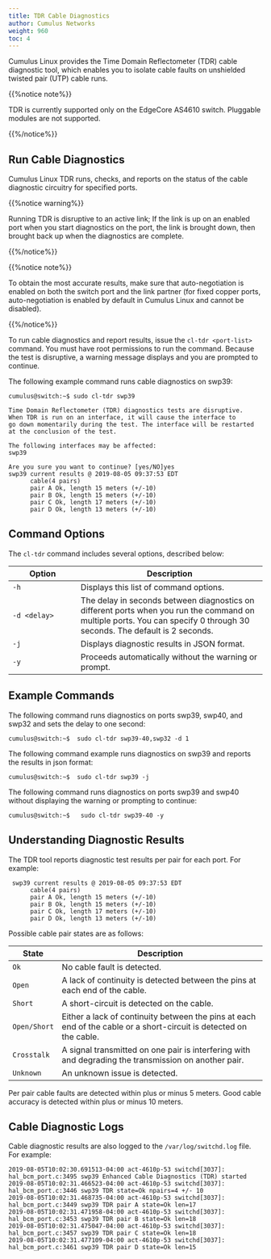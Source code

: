 ```yaml
---
title: TDR Cable Diagnostics
author: Cumulus Networks
weight: 960
toc: 4
---
```

Cumulus Linux provides the Time Domain Reflectometer (TDR) cable diagnostic tool, which enables you to isolate cable faults on unshielded twisted pair (UTP) cable runs.

{{%notice note%}}

TDR is currently supported only on the EdgeCore AS4610 switch. Pluggable modules are not supported.

{{%/notice%}}

## Run Cable Diagnostics

Cumulus Linux TDR runs, checks, and reports on the status of the cable diagnostic circuitry for specified ports.

{{%notice warning%}}

Running TDR is disruptive to an active link; If the link is up on an enabled port when you start diagnostics on the port, the link is brought down, then brought back up when the diagnostics are complete.

{{%/notice%}}

{{%notice note%}}

To obtain the most accurate results, make sure that auto-negotiation is enabled on both the switch port and the link partner (for fixed copper ports, auto-negotiation is enabled by default in Cumulus Linux and cannot be disabled).

{{%/notice%}}

To run cable diagnostics and report results, issue the `cl-tdr <port-list>` command. You must have root permissions to run the command. Because the test is disruptive, a warning message displays and you are prompted to continue.

The following example command runs cable diagnostics on swp39:

```
cumulus@switch:~$ sudo cl-tdr swp39

Time Domain Reflectometer (TDR) diagnostics tests are disruptive.
When TDR is run on an interface, it will cause the interface to
go down momentarily during the test. The interface will be restarted
at the conclusion of the test.

The following interfaces may be affected:
swp39

Are you sure you want to continue? [yes/NO]yes
swp39 current results @ 2019-08-05 09:37:53 EDT
      cable(4 pairs)
      pair A Ok, length 15 meters (+/-10)  
      pair B Ok, length 15 meters (+/-10)
      pair C Ok, length 17 meters (+/-10)
      pair D Ok, length 13 meters (+/-10)
```

## Command Options

The `cl-tdr` command includes several options, described below:

| Option<img width=300/> | Description <img width=600/>|
|------------------------|-----------------------------|
| `-h` | Displays this list of command options. |
| `-d <delay>` | The delay in seconds between diagnostics on different ports when you run the command on multiple ports. You can specify 0 through 30 seconds. The default is 2 seconds. |
| `-j` | Displays diagnostic results in JSON format. |
| `-y` | Proceeds automatically without the warning or prompt. |

## Example Commands

The following command runs diagnostics on ports swp39, swp40, and swp32 and sets the delay to one second:

```
cumulus@switch:~$  sudo cl-tdr swp39-40,swp32 -d 1
```

The following command example runs diagnostics on swp39 and reports the results in json format:

```
cumulus@switch:~$  sudo cl-tdr swp39 -j
```

The following command runs diagnostics on ports swp39 and swp40 without displaying the warning or prompting to continue:

```
cumulus@switch:~$   sudo cl-tdr swp39-40 -y
```

## Understanding Diagnostic Results

The TDR tool reports diagnostic test results per pair for each port. For example:

```
 swp39 current results @ 2019-08-05 09:37:53 EDT
      cable(4 pairs)
      pair A Ok, length 15 meters (+/-10)  
      pair B Ok, length 15 meters (+/-10)
      pair C Ok, length 17 meters (+/-10)
      pair D Ok, length 13 meters (+/-10)
```

Possible cable pair states are as follows:

| State| Description|
|------|------------|
| `Ok` | No cable fault is detected. |
| `Open` | A lack of continuity is detected between the pins at each end of the cable. |
| `Short` | A short-circuit is detected on the cable. |
| `Open/Short` | Either a lack of continuity between the pins at each end of the cable or a short-circuit is detected on the cable. |
| `Crosstalk` | A signal transmitted on one pair is interfering with and degrading the transmission on another pair. |
| `Unknown` | An unknown issue is detected. |

Per pair cable faults are detected within plus or minus 5 meters. Good cable accuracy is detected within plus or minus 10 meters.

## Cable Diagnostic Logs

Cable diagnostic results are also logged to the `/var/log/switchd.log` file. For example:

```
2019-08-05T10:02:30.691513-04:00 act-4610p-53 switchd[3037]: hal_bcm_port.c:3495 swp39 Enhanced Cable Diagnostics (TDR) started
2019-08-05T10:02:31.466523-04:00 act-4610p-53 switchd[3037]: hal_bcm_port.c:3446 swp39 TDR state=Ok npairs=4 +/- 10
2019-08-05T10:02:31.468735-04:00 act-4610p-53 switchd[3037]: hal_bcm_port.c:3449 swp39 TDR pair A state=Ok len=17
2019-08-05T10:02:31.471958-04:00 act-4610p-53 switchd[3037]: hal_bcm_port.c:3453 swp39 TDR pair B state=Ok len=18
2019-08-05T10:02:31.475047-04:00 act-4610p-53 switchd[3037]: hal_bcm_port.c:3457 swp39 TDR pair C state=Ok len=18
2019-08-05T10:02:31.477109-04:00 act-4610p-53 switchd[3037]: hal_bcm_port.c:3461 swp39 TDR pair D state=Ok len=15
```
